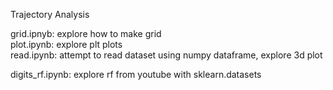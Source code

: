 Trajectory Analysis  

grid.ipnyb: explore how to make grid  
plot.ipynb: explore plt plots  
read.ipynb: attempt to read dataset using numpy dataframe, explore 3d plot  

digits_rf.ipynb: explore rf from youtube with sklearn.datasets  
